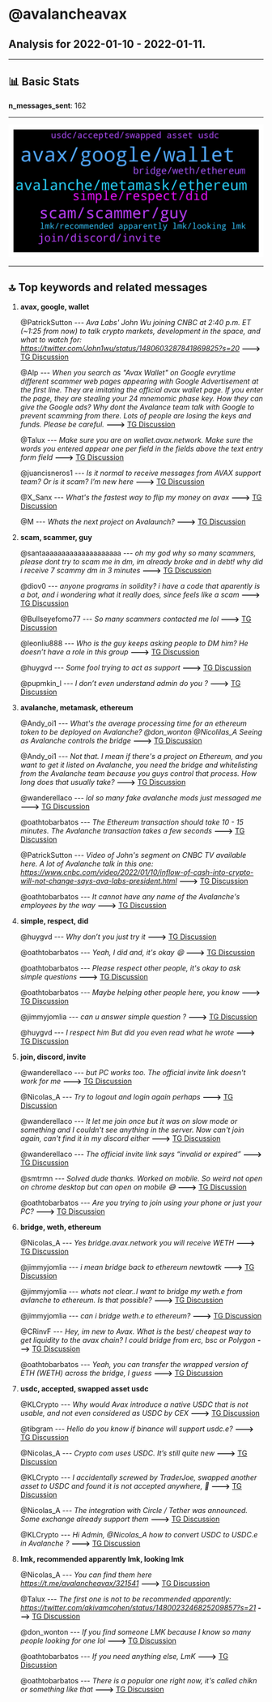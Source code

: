 # **@avalancheavax**
 ## Analysis for **2022-01-10** - **2022-01-11**.

---

## 📊 **Basic Stats**

**n_messages_sent**: 162

---
![wordcloud](avalancheavax_1Days_wordcloud.png)

---


## 🔝 **Top keywords and related messages**

1. **avax, google, wallet**

    @PatrickSutton --- *Ava Labs' John Wu joining CNBC at 2:40 p.m. ET (~1:25 from now) to talk crypto markets, development in the space, and what to watch for:  https://twitter.com/John1wu/status/1480603287841869825?s=20* **--->** [TG Discussion](https://t.me/avalancheavax/321451)

    @Alp --- *When you search as "Avax Wallet" on Google evrytime different scammer web pages appearing with Google Advertisement at the first line. They are imitating the official avax wallet page. If you enter the page, they are stealing your 24 mnemomic phase key.  How they can give the Google ads? Why dont the Avalance team talk with Google to prevent scamming from there. Lots of people are losing the keys and funds. Please be careful.* **--->** [TG Discussion](https://t.me/avalancheavax/321452)

    @Talux --- *Make sure you are on wallet.avax.network. Make sure the words you entered appear one per field in the fields above the text entry form field* **--->** [TG Discussion](https://t.me/avalancheavax/321202)

    @juancisneros1 --- *Is it normal to receive messages from AVAX support team? Or is it scam? I’m new here* **--->** [TG Discussion](https://t.me/avalancheavax/321593)

    @X_Sanx --- *What's the fastest way to flip my money on avax* **--->** [TG Discussion](https://t.me/avalancheavax/321469)

    @M --- *Whats the next project on Avalaunch?* **--->** [TG Discussion](https://t.me/avalancheavax/321564)

2. **scam, scammer, guy**

    @santaaaaaaaaaaaaaaaaaaaa --- *oh my god why so many scammers, please dont try to scam me in dm, im already broke and in debt! why did i receive 7 scammy dm in 3 minutes* **--->** [TG Discussion](https://t.me/avalancheavax/321624)

    @diov0 --- *anyone programs in solidity? i have a code that aparently is a bot, and i wondering what it really does, since feels like a scam* **--->** [TG Discussion](https://t.me/avalancheavax/321493)

    @Bullseyefomo77 --- *So many scammers contacted me lol* **--->** [TG Discussion](https://t.me/avalancheavax/321669)

    @leonliu888 --- *Who is the guy keeps asking people to DM him? He doesn’t have a role in this group* **--->** [TG Discussion](https://t.me/avalancheavax/321422)

    @huygvd --- *Some fool trying to act as support* **--->** [TG Discussion](https://t.me/avalancheavax/321606)

    @pupmkin_l --- *I don’t even understand admin do you ?* **--->** [TG Discussion](https://t.me/avalancheavax/321639)

3. **avalanche, metamask, ethereum**

    @Andy_oi1 --- *What's the average processing time for an ethereum token to be deployed on Avalanche? @don_wonton @Nicolilas_A  Seeing as Avalanche controls the bridge* **--->** [TG Discussion](https://t.me/avalancheavax/321228)

    @Andy_oi1 --- *Not that. I mean if there's a project on Ethereum, and you want to get it listed on Avalanche, you need the bridge and whitelisting from the Avalanche team because you guys control that process. How long does that usually take?* **--->** [TG Discussion](https://t.me/avalancheavax/321230)

    @wanderellaco --- *lol so many fake avalanche mods just messaged me* **--->** [TG Discussion](https://t.me/avalancheavax/321254)

    @oathtobarbatos --- *The Ethereum transaction should take 10 - 15 minutes. The Avalanche transaction takes a few seconds* **--->** [TG Discussion](https://t.me/avalancheavax/321229)

    @PatrickSutton --- *Video of John's segment on CNBC TV available here. A lot of Avalanche talk in this one:  https://www.cnbc.com/video/2022/01/10/inflow-of-cash-into-crypto-will-not-change-says-ava-labs-president.html* **--->** [TG Discussion](https://t.me/avalancheavax/321463)

    @oathtobarbatos --- *It cannot have any name of the Avalanche's employees by the way* **--->** [TG Discussion](https://t.me/avalancheavax/321266)

4. **simple, respect, did**

    @huygvd --- *Why don’t you just try it* **--->** [TG Discussion](https://t.me/avalancheavax/321641)

    @oathtobarbatos --- *Yeah, I did and, it's okay 😄* **--->** [TG Discussion](https://t.me/avalancheavax/321660)

    @oathtobarbatos --- *Please respect other people, it's okay to ask simple questions* **--->** [TG Discussion](https://t.me/avalancheavax/321654)

    @oathtobarbatos --- *Maybe helping other people here, you know* **--->** [TG Discussion](https://t.me/avalancheavax/321486)

    @jimmyjomlia --- *can u answer simple question ?* **--->** [TG Discussion](https://t.me/avalancheavax/321647)

    @huygvd --- *I respect him  But did you even read what he wrote* **--->** [TG Discussion](https://t.me/avalancheavax/321658)

5. **join, discord, invite**

    @wanderellaco --- *but PC works too. The official invite link doesn't work for me* **--->** [TG Discussion](https://t.me/avalancheavax/321250)

    @Nicolas_A --- *Try to logout and login again perhaps* **--->** [TG Discussion](https://t.me/avalancheavax/321675)

    @wanderellaco --- *It let me join once but it was on slow mode or something and I couldn't see anything in the server. Now can't join again, can't find it in my discord either* **--->** [TG Discussion](https://t.me/avalancheavax/321267)

    @wanderellaco --- *The official invite link says “invalid or expired”* **--->** [TG Discussion](https://t.me/avalancheavax/321243)

    @smtrmn --- *Solved dude thanks. Worked on mobile. So weird not open on chrome desktop but can open on mobile 😅* **--->** [TG Discussion](https://t.me/avalancheavax/321203)

    @oathtobarbatos --- *Are you trying to join using your phone or just your PC?* **--->** [TG Discussion](https://t.me/avalancheavax/321247)

6. **bridge, weth, ethereum**

    @Nicolas_A --- *Yes bridge.avax.network you will receive WETH* **--->** [TG Discussion](https://t.me/avalancheavax/321648)

    @jimmyjomlia --- *i mean bridge back to ethereum newtowtk* **--->** [TG Discussion](https://t.me/avalancheavax/321637)

    @jimmyjomlia --- *whats not clear..I want to bridge my weth.e from avlanche to ethereum. Is that possible?* **--->** [TG Discussion](https://t.me/avalancheavax/321640)

    @jimmyjomlia --- *can i bridge weth.e to ethereum?* **--->** [TG Discussion](https://t.me/avalancheavax/321635)

    @CRinvF --- *Hey, im new to Avax. What is the best/ cheapest way to get liquidity to the avax chain? I could bridge from erc, bsc or Polygon* **--->** [TG Discussion](https://t.me/avalancheavax/321206)

    @oathtobarbatos --- *Yeah, you can transfer the wrapped version of ETH (WETH) across the bridge, I guess* **--->** [TG Discussion](https://t.me/avalancheavax/321650)

7. **usdc, accepted, swapped asset usdc**

    @KLCrypto --- *Why would Avax introduce a native USDC that is not usable, and not even considered as USDC by CEX* **--->** [TG Discussion](https://t.me/avalancheavax/321592)

    @tibgram --- *Hello do you know if binance will support usdc.e?* **--->** [TG Discussion](https://t.me/avalancheavax/321390)

    @Nicolas_A --- *Crypto com uses USDC. It’s still quite new* **--->** [TG Discussion](https://t.me/avalancheavax/321597)

    @KLCrypto --- *I accidentally screwed by TraderJoe, swapped another asset to USDC and found it is not accepted anywhere, 🙁* **--->** [TG Discussion](https://t.me/avalancheavax/321591)

    @Nicolas_A --- *The integration with Circle / Tether was announced. Some exchange already support them* **--->** [TG Discussion](https://t.me/avalancheavax/321547)

    @KLCrypto --- *Hi Admin, @Nicolas_A how to convert USDC to USDC.e in Avalanche ?* **--->** [TG Discussion](https://t.me/avalancheavax/321588)

8. **lmk, recommended apparently lmk, looking lmk**

    @Nicolas_A --- *You can find them here https://t.me/avalancheavax/321541* **--->** [TG Discussion](https://t.me/avalancheavax/321554)

    @Talux --- *The first one is not to be recommended apparently: https://twitter.com/akivamcohen/status/1480023246825209857?s=21* **--->** [TG Discussion](https://t.me/avalancheavax/321521)

    @don_wonton --- *If you find someone LMK because I know so many people looking for one lol* **--->** [TG Discussion](https://t.me/avalancheavax/321498)

    @oathtobarbatos --- *If you need anything else, LmK* **--->** [TG Discussion](https://t.me/avalancheavax/321233)

    @oathtobarbatos --- *There is a popular one right now, it's called chikn or something like that* **--->** [TG Discussion](https://t.me/avalancheavax/321216)

